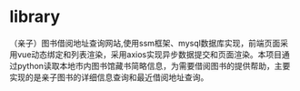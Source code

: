 # library
（亲子）图书借阅地址查询网站,使用ssm框架、mysql数据库实现，前端页面采用vue动态绑定和列表渲染，采用axios实现异步数据提交和页面渲染。本项目通过python读取本地市内图书馆藏书简略信息，为需要借阅图书的提供帮助，主要实现的是亲子图书的详细信息查询和最近借阅地址查询。
